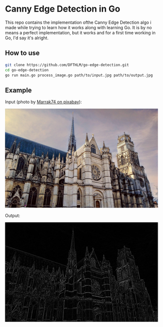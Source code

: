 # Canny Edge Detection in Go

This repo contains the implementation ofthe Canny Edge Detection algo i made while trying to learn how it works along with learning Go.
It is by no means a perfect implementation, but it works and for a first time working in Go, I'd say it's alright.

## How to use
```bash
git clone https://github.com/DFTHLM/go-edge-detection.git
cd go-edge-detection
go run main.go process_image.go path/to/input.jpg path/to/output.jpg
```

## Example
Input (photo by [Marrak74 on pixabay](https://pixabay.com/photos/building-cathedral-architecture-9048827/)):

<img src="https://github.com/DFTHLM/go-edge-detection/blob/main/examples/cathedral_input.jpg"/>

Output:

<img src="https://github.com/DFTHLM/go-edge-detection/blob/main/examples/cathedral_output.jpg"/>
